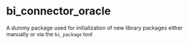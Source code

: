 # bi_connector_oracle

A dummy package used for initialization of new library packages
either manually or via the `bi_package` tool
